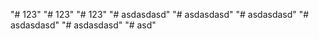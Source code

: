"# 123" 
"# 123" 
"# 123" 
"# asdasdasd" 
"# asdasdasd" 
"# asdasdasd" 
"# asdasdasd" 
"# asdasdasd" 
"# asd" 
